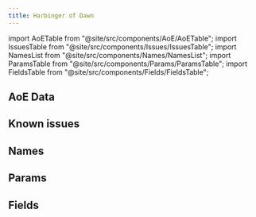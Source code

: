 ```yaml
---
title: Harbinger of Dawn
---
```


import AoETable from "@site/src/components/AoE/AoETable";
import IssuesTable from "@site/src/components/Issues/IssuesTable";
import NamesList from "@site/src/components/Names/NamesList";
import ParamsTable from "@site/src/components/Params/ParamsTable";
import FieldsTable from "@site/src/components/Fields/FieldsTable";

## AoE Data

<AoETable item_key="harbingerofdawn" data_src="weapon" />

## Known issues

<IssuesTable item_key="harbingerofdawn" data_src="weapon" />

## Names

<NamesList item_key="harbingerofdawn" data_src="weapon" />

## Params

<ParamsTable item_key="harbingerofdawn" data_src="weapon" />

## Fields

<FieldsTable item_key="harbingerofdawn" data_src="weapon" />
